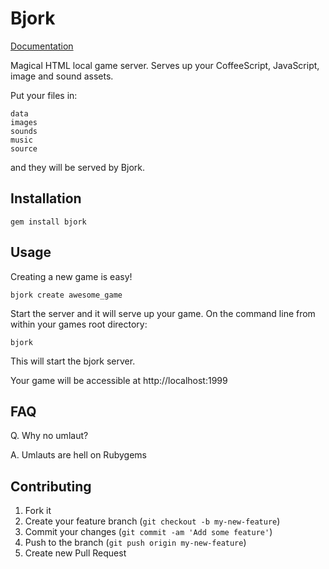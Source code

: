 # Bjork

[Documentation](http://pixieengine.github.io/bjork/)

Magical HTML local game server. Serves up your CoffeeScript, JavaScript, image and sound assets.

Put your files in:

    data
    images
    sounds
    music
    source

and they will be served by Bjork.

## Installation

    gem install bjork

## Usage

Creating a new game is easy!

    bjork create awesome_game

Start the server and it will serve up your game. On the command line from within your games root directory:

    bjork

This will start the bjork server.

Your game will be accessible at http://localhost:1999

## FAQ

Q. Why no umlaut?

A. Umlauts are hell on Rubygems

## Contributing

1. Fork it
2. Create your feature branch (`git checkout -b my-new-feature`)
3. Commit your changes (`git commit -am 'Add some feature'`)
4. Push to the branch (`git push origin my-new-feature`)
5. Create new Pull Request
